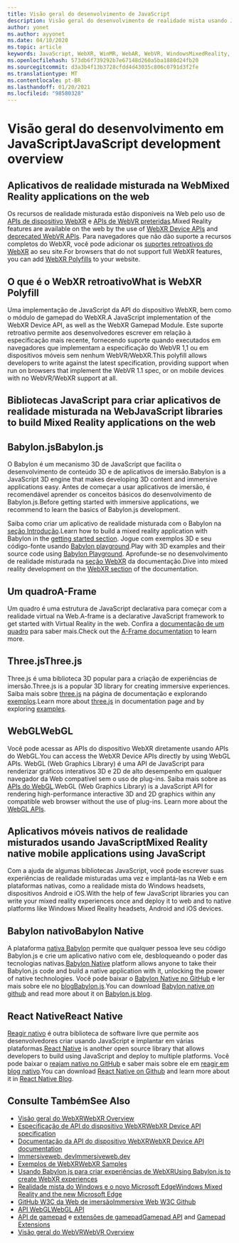 ```yaml
---
title: Visão geral do desenvolvimento de JavaScript
description: Visão geral do desenvolvimento de realidade mista usando JavaScript para fones de ouvido de imersão Web, móvel e Windows.
author: yonet
ms.author: ayyonet
ms.date: 04/10/2020
ms.topic: article
keywords: JavaScript, WebXR, WinMR, WebAR, WebVR, WindowsMixedReality, HoloLens, Windows Mixed Reality, Web VR, Web XR, Web Mr, Web ar, 360, 360 vídeo, 360 vídeos, 360 Photo, 360 fotos, 360 conteúdo, imersão Web, imersão-Web, IW, immersiveweb
ms.openlocfilehash: 573db6f739292b7e67148d260a5ba1880d24fb20
ms.sourcegitcommit: d3a3b4f13b3728cfdd4d43035c806c0791d3f2fe
ms.translationtype: MT
ms.contentlocale: pt-BR
ms.lasthandoff: 01/20/2021
ms.locfileid: "98580328"
---
```

# <a name="javascript-development-overview"></a><span data-ttu-id="e8fc8-104">Visão geral do desenvolvimento em JavaScript</span><span class="sxs-lookup"><span data-stu-id="e8fc8-104">JavaScript development overview</span></span>

## <a name="mixed-reality-applications-on-the-web"></a><span data-ttu-id="e8fc8-105">Aplicativos de realidade misturada na Web</span><span class="sxs-lookup"><span data-stu-id="e8fc8-105">Mixed Reality applications on the web</span></span>

<span data-ttu-id="e8fc8-106">Os recursos de realidade misturada estão disponíveis na Web pelo uso de [APIs de dispositivo WebXR](https://developer.mozilla.org/en-US/docs/Web/API/WebXR_Device_API) e [APIs de WebVR preteridas](webxr-overview.md).</span><span class="sxs-lookup"><span data-stu-id="e8fc8-106">Mixed Reality features are available on the web by the use of [WebXR Device APIs](https://developer.mozilla.org/en-US/docs/Web/API/WebXR_Device_API) and [deprecated WebVR APIs](webxr-overview.md).</span></span> <span data-ttu-id="e8fc8-107">Para navegadores que não dão suporte a recursos completos do WebXR, você pode adicionar os [suportes retroativos do WebXR](https://github.com/immersive-web/webxr-polyfill) ao seu site.</span><span class="sxs-lookup"><span data-stu-id="e8fc8-107">For browsers that do not support full WebXR features, you can add [WebXR Polyfills](https://github.com/immersive-web/webxr-polyfill) to your website.</span></span>

## <a name="what-is-webxr-polyfill"></a><span data-ttu-id="e8fc8-108">O que é o WebXR retroativo</span><span class="sxs-lookup"><span data-stu-id="e8fc8-108">What is WebXR Polyfill</span></span>

<span data-ttu-id="e8fc8-109">Uma implementação de JavaScript da API do dispositivo WebXR, bem como o módulo de gamepad do WebXR.</span><span class="sxs-lookup"><span data-stu-id="e8fc8-109">A JavaScript implementation of the WebXR Device API, as well as the WebXR Gamepad Module.</span></span> <span data-ttu-id="e8fc8-110">Este suporte retroativo permite aos desenvolvedores escrever em relação à especificação mais recente, fornecendo suporte quando executados em navegadores que implementam a especificação do WebVR 1,1 ou em dispositivos móveis sem nenhum WebVR/WebXR.</span><span class="sxs-lookup"><span data-stu-id="e8fc8-110">This polyfill allows developers to write against the latest specification, providing support when run on browsers that implement the WebVR 1.1 spec, or on mobile devices with no WebVR/WebXR support at all.</span></span>

## <a name="javascript-libraries-to-build-mixed-reality-applications-on-the-web"></a><span data-ttu-id="e8fc8-111">Bibliotecas JavaScript para criar aplicativos de realidade misturada na Web</span><span class="sxs-lookup"><span data-stu-id="e8fc8-111">JavaScript libraries to build Mixed Reality applications on the web</span></span>

## <a name="babylonjs"></a><span data-ttu-id="e8fc8-112">Babylon.js</span><span class="sxs-lookup"><span data-stu-id="e8fc8-112">Babylon.js</span></span>

<span data-ttu-id="e8fc8-113">O Babylon é um mecanismo 3D de JavaScript que facilita o desenvolvimento de conteúdo 3D e de aplicativos de imersão.</span><span class="sxs-lookup"><span data-stu-id="e8fc8-113">Babylon is a JavaScript 3D engine that makes developing 3D content and immersive applications easy.</span></span> <span data-ttu-id="e8fc8-114">Antes de começar a usar aplicativos de imersão, é recomendável aprender os conceitos básicos do desenvolvimento de Babylon.js.</span><span class="sxs-lookup"><span data-stu-id="e8fc8-114">Before getting started with immersive applications, we recommend to learn the basics of Babylon.js development.</span></span>

<span data-ttu-id="e8fc8-115">Saiba como criar um aplicativo de realidade misturada com o Babylon na [seção Introdução](https://doc.babylonjs.com/).</span><span class="sxs-lookup"><span data-stu-id="e8fc8-115">Learn how to build a mixed reality application with Babylon in the [getting started section](https://doc.babylonjs.com/).</span></span> <span data-ttu-id="e8fc8-116">Jogue com exemplos 3D e seu código-fonte usando [Babylon playground](https://doc.babylonjs.com/examples/).</span><span class="sxs-lookup"><span data-stu-id="e8fc8-116">Play with 3D examples and their source code using [Babylon Playground](https://doc.babylonjs.com/examples/).</span></span> <span data-ttu-id="e8fc8-117">Aprofunde-se no desenvolvimento de realidade misturada na [seção WebXR](https://doc.babylonjs.com/how_to/introduction_to_webxr) da documentação.</span><span class="sxs-lookup"><span data-stu-id="e8fc8-117">Dive into mixed reality development on the [WebXR section](https://doc.babylonjs.com/how_to/introduction_to_webxr) of the documentation.</span></span> 

## <a name="a-frame"></a><span data-ttu-id="e8fc8-118">Um quadro</span><span class="sxs-lookup"><span data-stu-id="e8fc8-118">A-Frame</span></span>

<span data-ttu-id="e8fc8-119">Um quadro é uma estrutura de JavaScript declarativa para começar com a realidade virtual na Web.</span><span class="sxs-lookup"><span data-stu-id="e8fc8-119">A-frame is a declarative JavaScript framework to get started with Virtual Reality in the web.</span></span> <span data-ttu-id="e8fc8-120">Confira a [documentação de um quadro](https://aframe.io/) para saber mais.</span><span class="sxs-lookup"><span data-stu-id="e8fc8-120">Check out the [A-Frame documentation](https://aframe.io/) to learn more.</span></span>

## <a name="threejs"></a><span data-ttu-id="e8fc8-121">Three.js</span><span class="sxs-lookup"><span data-stu-id="e8fc8-121">Three.js</span></span>

<span data-ttu-id="e8fc8-122">Three.js é uma biblioteca 3D popular para a criação de experiências de imersão.</span><span class="sxs-lookup"><span data-stu-id="e8fc8-122">Three.js is a popular 3D library for creating immersive experiences.</span></span> <span data-ttu-id="e8fc8-123">Saiba mais sobre [three.js](https://threejs.org/docs/index.html#manual/en/introduction/Creating-a-scene) na página de documentação e explorando [exemplos](https://threejs.org/examples/#webgl_animation_cloth).</span><span class="sxs-lookup"><span data-stu-id="e8fc8-123">Learn more about [three.js](https://threejs.org/docs/index.html#manual/en/introduction/Creating-a-scene) in documentation page and by exploring [examples](https://threejs.org/examples/#webgl_animation_cloth).</span></span>

## <a name="webgl"></a><span data-ttu-id="e8fc8-124">WebGL</span><span class="sxs-lookup"><span data-stu-id="e8fc8-124">WebGL</span></span>

<span data-ttu-id="e8fc8-125">Você pode acessar as APIs do dispositivo WebXR diretamente usando APIs do WebGL.</span><span class="sxs-lookup"><span data-stu-id="e8fc8-125">You can access the WebXR Device APIs directly by using WebGL APIs.</span></span> <span data-ttu-id="e8fc8-126">WebGL (Web Graphics Library) é uma API de JavaScript para renderizar gráficos interativos 3D e 2D de alto desempenho em qualquer navegador da Web compatível sem o uso de plug-ins. Saiba mais sobre as [APIs do WebGL](https://developer.mozilla.org/en-US/docs/Web/API/WebGL_API).</span><span class="sxs-lookup"><span data-stu-id="e8fc8-126">WebGL (Web Graphics Library) is a JavaScript API for rendering high-performance interactive 3D and 2D graphics within any compatible web browser without the use of plug-ins. Learn more about the [WebGL APIs](https://developer.mozilla.org/en-US/docs/Web/API/WebGL_API).</span></span>

## <a name="mixed-reality-native-mobile-applications-using-javascript"></a><span data-ttu-id="e8fc8-127">Aplicativos móveis nativos de realidade misturados usando JavaScript</span><span class="sxs-lookup"><span data-stu-id="e8fc8-127">Mixed Reality native mobile applications using JavaScript</span></span>

<span data-ttu-id="e8fc8-128">Com a ajuda de algumas bibliotecas JavaScript, você pode escrever suas experiências de realidade misturadas uma vez e implantá-las na Web e em plataformas nativas, como a realidade mista do Windows headsets, dispositivos Android e iOS.</span><span class="sxs-lookup"><span data-stu-id="e8fc8-128">With the help of few JavaScript libraries you can write your mixed reality experiences once and deploy it to web and to native platforms like Windows Mixed Reality headsets, Android and iOS devices.</span></span>

## <a name="babylon-native"></a><span data-ttu-id="e8fc8-129">Babylon nativo</span><span class="sxs-lookup"><span data-stu-id="e8fc8-129">Babylon Native</span></span>

<span data-ttu-id="e8fc8-130">A plataforma [nativa Babylon](https://www.babylonjs.com/native/) permite que qualquer pessoa leve seu código Babylon.js e crie um aplicativo nativo com ele, desbloqueando o poder das tecnologias nativas.</span><span class="sxs-lookup"><span data-stu-id="e8fc8-130">[Babylon Native](https://www.babylonjs.com/native/) platform allows anyone to take their Babylon.js code and build a native application with it, unlocking the power of native technologies.</span></span> <span data-ttu-id="e8fc8-131">Você pode baixar o [Babylon Native no GitHub](https://github.com/BabylonJS/BabylonNative) e ler mais sobre ele no [ blogBabylon.js](https://medium.com/@babylonjs/babylon-native-821f1694fffc).</span><span class="sxs-lookup"><span data-stu-id="e8fc8-131">You can download [Babylon native on github](https://github.com/BabylonJS/BabylonNative) and read more about it on [Babylon.js blog](https://medium.com/@babylonjs/babylon-native-821f1694fffc).</span></span>

## <a name="react-native"></a><span data-ttu-id="e8fc8-132">React Native</span><span class="sxs-lookup"><span data-stu-id="e8fc8-132">React Native</span></span>

<span data-ttu-id="e8fc8-133">[Reagir nativo](https://reactnative.dev/) é outra biblioteca de software livre que permite aos desenvolvedores criar usando JavaScript e implantar em várias plataformas.</span><span class="sxs-lookup"><span data-stu-id="e8fc8-133">[React Native](https://reactnative.dev/) is another open source library that allows developers to build using JavaScript and deploy to multiple platforms.</span></span> <span data-ttu-id="e8fc8-134">Você pode baixar o [reajam nativo no GitHub](https://github.com/facebook/react-native) e saber mais sobre ele em [reagir em blog nativo](https://reactnative.dev/blog/).</span><span class="sxs-lookup"><span data-stu-id="e8fc8-134">You can download [React Native on Github](https://github.com/facebook/react-native) and learn more about it in [React Native Blog](https://reactnative.dev/blog/).</span></span>

## <a name="see-also"></a><span data-ttu-id="e8fc8-135">Consulte Também</span><span class="sxs-lookup"><span data-stu-id="e8fc8-135">See Also</span></span>

* [<span data-ttu-id="e8fc8-136">Visão geral do WebXR</span><span class="sxs-lookup"><span data-stu-id="e8fc8-136">WebXR Overview</span></span>](webxr-overview.md)
* [<span data-ttu-id="e8fc8-137">Especificação de API do dispositivo WebXR</span><span class="sxs-lookup"><span data-stu-id="e8fc8-137">WebXR Device API specification</span></span>](https://immersive-web.github.io/webxr/)
* [<span data-ttu-id="e8fc8-138">Documentação da API do dispositivo WebXR</span><span class="sxs-lookup"><span data-stu-id="e8fc8-138">WebXR Device API documentation</span></span>](https://developer.mozilla.org/en-US/docs/Web/API/WebXR_Device_API)
* [<span data-ttu-id="e8fc8-139">Immersiveweb. dev</span><span class="sxs-lookup"><span data-stu-id="e8fc8-139">Immersiveweb.dev</span></span>](https://immersiveweb.dev/)
* [<span data-ttu-id="e8fc8-140">Exemplos de WebXR</span><span class="sxs-lookup"><span data-stu-id="e8fc8-140">WebXR Samples</span></span>](https://immersive-web.github.io/webxr-samples/)
* [<span data-ttu-id="e8fc8-141">Usando Babylon.js para criar experiências de WebXR</span><span class="sxs-lookup"><span data-stu-id="e8fc8-141">Using Babylon.js to create WebXR experiences</span></span>](https://doc.babylonjs.com/how_to/introduction_to_webxr)
* [<span data-ttu-id="e8fc8-142">Realidade mista do Windows e o novo Microsoft Edge</span><span class="sxs-lookup"><span data-stu-id="e8fc8-142">Windows Mixed Reality and the new Microsoft Edge</span></span>](/windows/mixed-reality/new-microsoft-edge#introducing-the-new-microsoft-edge)
* [<span data-ttu-id="e8fc8-143">GitHub W3C da Web de imersão</span><span class="sxs-lookup"><span data-stu-id="e8fc8-143">Immersive Web W3C Github</span></span>](https://github.com/immersive-web)
* <span data-ttu-id="e8fc8-144">[API WebGL](/previous-versions/windows/internet-explorer/ie-developer/dev-guides/bg182648(v=vs.85))</span><span class="sxs-lookup"><span data-stu-id="e8fc8-144">[WebGL API](/previous-versions/windows/internet-explorer/ie-developer/dev-guides/bg182648(v=vs.85))</span></span>
* <span data-ttu-id="e8fc8-145">[API de gamepad](https://msdn.microsoft.com/library/dn743630(v=vs.85).aspx) e [extensões de gamepad](https://w3c.github.io/gamepad/extensions.html)</span><span class="sxs-lookup"><span data-stu-id="e8fc8-145">[Gamepad API](https://msdn.microsoft.com/library/dn743630(v=vs.85).aspx) and [Gamepad Extensions](https://w3c.github.io/gamepad/extensions.html)</span></span>
* [<span data-ttu-id="e8fc8-146">Visão geral do WebVR</span><span class="sxs-lookup"><span data-stu-id="e8fc8-146">WebVR Overview</span></span>](webvr-overview.md)